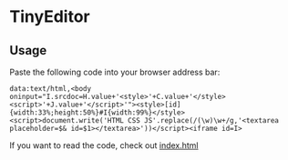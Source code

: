 # TinyEditor

## Usage

Paste the following code into your browser address bar:

    data:text/html,<body oninput="I.srcdoc=H.value+'<style>'+C.value+'</style><script>'+J.value+'</script>'"><style>[id]{width:33%;height:50%}#I{width:99%}</style><script>document.write('HTML CSS JS'.replace(/(\w)\w+/g,'<textarea placeholder=$& id=$1></textarea>'))</script><iframe id=I>

If you want to read the code, check out [index.html](./index.html)
